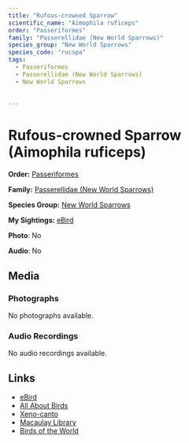 ```yaml
---
title: "Rufous-crowned Sparrow"
scientific_name: "Aimophila ruficeps"
order: "Passeriformes"
family: "Passerellidae (New World Sparrows)"
species_group: "New World Sparrows"
species_code: "rucspa"
tags: 
  - Passeriformes
  - Passerellidae (New World Sparrows)
  - New World Sparrows
  
  
---
```


# Rufous-crowned Sparrow (Aimophila ruficeps)

**Order:** [Passeriformes](/tags/passeriformes)

**Family:** [Passerellidae (New World Sparrows)](/tags/passerellidae-new-world-sparrows)

**Species Group:** [New World Sparrows](/tags/new-world-sparrows)

**My Sightings:** [eBird](https://ebird.org/lifelist?r=world&time=life&spp=rucspa)

**Photo**: No 

**Audio**: No

## Media
### Photographs
No photographs available.

### Audio Recordings
No audio recordings available.

## Links
* [eBird](https://ebird.org/species/rucspa) 
* [All About Birds](https://www.allaboutbirds.org/guide/rucspa) 
* [Xeno-canto](https://www.xeno-canto.org/species/aimophila-ruficeps) 
* [Macaulay Library](https://search.macaulaylibrary.org/catalog?taxonCode=rucspa&sort=rating_rank_desc)
* [Birds of the World](https://birdsoftheworld.org/bow/species/rucspa)
